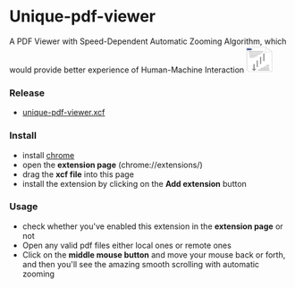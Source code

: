 # Unique-pdf-viewer
A PDF Viewer with Speed-Dependent Automatic Zooming Algorithm, which would provide better experience of Human-Machine Interaction
![jpg](img/48.png)
### Release
* [unique-pdf-viewer.xcf](https://github.com/jsyishan/unique-pdf-viewer/raw/master/release/unique-pdf-viewer.crx)
### Install
* install [chrome](https://www.google.com/chrome/browser/desktop/index.html)
* open the **extension page** (chrome://extensions/)
* drag the **xcf file** into this page
* install the extension by clicking on the **Add extension** button

### Usage
* check whether you've enabled this extension in the **extension page** or not
* Open any valid pdf files either local ones or remote ones
* Click on the **middle mouse button** and move your mouse back or forth, and then you'll see the amazing smooth scrolling with automatic zooming
